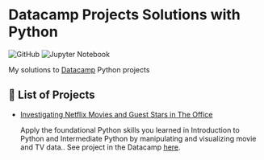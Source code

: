 # Datacamp Projects Solutions with Python

![GitHub](https://img.shields.io/github/license/santhiago-cristiano/Datacamp-Projects-Solutions-with-R) ![Jupyter Notebook](https://img.shields.io/badge/Jupyter%20Notebook-ipynb-orange)

My solutions to [Datacamp](https://learn.datacamp.com/) Python projects

## 📌 List of Projects

- [Investigating Netflix Movies and Guest Stars in The Office](https://github.com/santhiago-cristiano/Datacamp-Projects-Solutions-with-Python/tree/main/Investigating-Netflix-Movies-and-Guest-Stars-in-The-Office)

  Apply the foundational Python skills you learned in Introduction to Python and Intermediate Python by manipulating and visualizing movie and TV data.. See project in the Datacamp [here](https://learn.datacamp.com/projects/entertainment-data).

